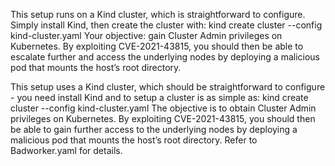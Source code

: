 This setup runs on a Kind cluster, which is straightforward to configure. Simply install Kind, then create the cluster with:
kind create cluster --config kind-cluster.yaml
Your objective: gain Cluster Admin privileges on Kubernetes.
By exploiting CVE-2021-43815, you should then be able to escalate further and access the underlying nodes by deploying a malicious pod that mounts the host’s root directory.


This setup uses a Kind cluster, which should be straightforward to configure - you need install Kind and to setup a cluster is as simple as: kind create cluster --config kind-cluster.yaml
The objective is to obtain Cluster Admin privileges on Kubernetes.
By exploiting CVE-2021-43815, you should then be able to gain further access to the underlying nodes by deploying a malicious pod that mounts the host’s root directory.
Refer to Badworker.yaml for details.
